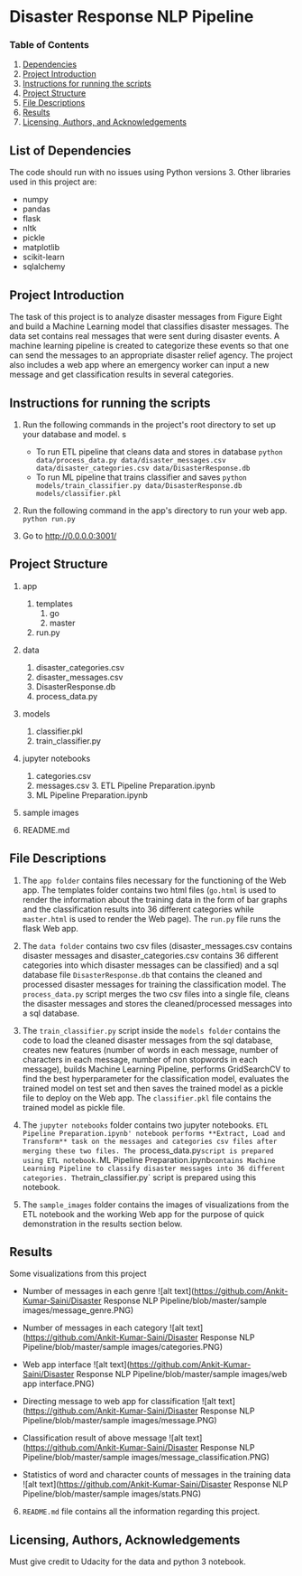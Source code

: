 # Disaster Response NLP Pipeline 

### Table of Contents
1. [Dependencies](#dependency)
2. [Project Introduction](#introduction)
3. [Instructions for running the scripts](#instructions)
4. [Project Structure](#structure)
5. [File Descriptions](#files)
6. [Results](#results)
7. [Licensing, Authors, and Acknowledgements](#licensing)

## List of Dependencies<a name="dependency"></a>
The code should run with no issues using Python versions 3.
Other libraries used in this project are:
- numpy
- pandas
- flask
- nltk
- pickle
- matplotlib
- scikit-learn
- sqlalchemy

## Project Introduction<a name="introduction"></a>
The task of this project is to analyze disaster messages from Figure Eight and build a Machine Learning model that classifies disaster messages. The data set contains real messages that were sent during disaster events. A machine learning pipeline is created to categorize these events so that one can send the messages to an appropriate disaster relief agency. The project also includes a web app where an emergency worker can input a new message and get classification results in several categories.

## Instructions for running the scripts<a name="instructions"></a>
1. Run the following commands in the project's root directory to set up your database and model.
s
    - To run ETL pipeline that cleans data and stores in database
        `python data/process_data.py data/disaster_messages.csv data/disaster_categories.csv data/DisasterResponse.db`
    - To run ML pipeline that trains classifier and saves
        `python models/train_classifier.py data/DisasterResponse.db models/classifier.pkl`
        
2. Run the following command in the app's directory to run your web app.
    `python run.py`

3. Go to http://0.0.0.0:3001/

## Project Structure <a name="structure"></a>
1. app 
	1. templates
		1. go
		2. master
	2. run.py

2. data
	1. disaster_categories.csv
	2. disaster_messages.csv
	3. DisasterResponse.db
	4. process_data.py

3. models
	1. classifier.pkl
	2. train_classifier.py

4. jupyter notebooks
	1. categories.csv
	2. messages.csv
     	3. ETL Pipeline Preparation.ipynb
	4. ML Pipeline Preparation.ipynb

5. sample images

6. README.md

## File Descriptions <a name="files"></a>
1. The `app folder` contains files necessary for the functioning of the Web app. The templates folder contains two html files (`go.html` is used to render the information about the training data in the form of bar graphs and the classification results into 36 different categories while `master.html` is used to render the Web page). The `run.py` file runs the flask Web app. 

2. The `data folder` contains two csv files (disaster_messages.csv contains disaster messages and disaster_categories.csv contains 36 different categories into which disaster messages can be classified) and a sql database file `DisasterResponse.db` that contains the cleaned and processed disaster messages for training the classification model. The `process_data.py` script merges the two csv files into a single file, cleans the disaster messages and stores the cleaned/processed messages into a sql database.

3. The `train_classifier.py` script inside the `models folder` contains the code to load the cleaned disaster messages from the sql database, creates new features (number of words in each message, number of characters in each message, number of non stopwords in each message), builds Machine Learning Pipeline, performs GridSearchCV to find the best hyperparameter for the classification model, evaluates the trained model on test set and then saves the trained model as a pickle file to deploy on the Web app. The `classifier.pkl` file contains the trained model as pickle file.

4. The `jupyter notebooks` folder contains two jupyter notebooks. `ETL Pipeline Preparation.ipynb' notebook performs **Extract, Load and Transform** task on the messages and categories csv files after merging these two files. The `process_data.py` script is prepared using ETL notebook. `ML Pipeline Preparation.ipynb` contains Machine Learning Pipeline to classify disaster messages into 36 different categories. The `train_classifier.py` script is prepared using this notebook. 

5. The `sample_images` folder contains the images of visualizations from the ETL notebook and the working Web app for the purpose of quick demonstration in the results section below.

## Results<a name="results"></a>
Some visualizations from this project

- Number of messages in each genre
![alt text](https://github.com/Ankit-Kumar-Saini/Disaster Response NLP Pipeline/blob/master/sample images/message_genre.PNG) 

- Number of messages in each category
![alt text](https://github.com/Ankit-Kumar-Saini/Disaster Response NLP Pipeline/blob/master/sample images/categories.PNG) 

- Web app interface
![alt text](https://github.com/Ankit-Kumar-Saini/Disaster Response NLP Pipeline/blob/master/sample images/web app interface.PNG) 

- Directing message to web app for classification
![alt text](https://github.com/Ankit-Kumar-Saini/Disaster Response NLP Pipeline/blob/master/sample images/message.PNG) 

- Classification result of above message
![alt text](https://github.com/Ankit-Kumar-Saini/Disaster Response NLP Pipeline/blob/master/sample images/message_classification.PNG) 

- Statistics of word and character counts of messages in the training data
![alt text](https://github.com/Ankit-Kumar-Saini/Disaster Response NLP Pipeline/blob/master/sample images/stats.PNG) 

6. `README.md` file contains all the information regarding this project.
 

## Licensing, Authors, Acknowledgements<a name="licensing"></a>
Must give credit to Udacity for the data and python 3 notebook.




